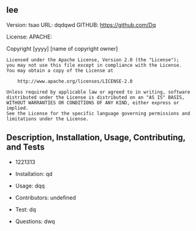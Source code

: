 ## lee
  Version: tsao
  URL: dqdqwd
  GITHUB: https://github.com/Dq

  License: APACHE:
  
  Copyright [yyyy] [name of copyright owner]

    Licensed under the Apache License, Version 2.0 (the "License");
    you may not use this file except in compliance with the License.
    You may obtain a copy of the License at
    
        http://www.apache.org/licenses/LICENSE-2.0
    
    Unless required by applicable law or agreed to in writing, software
    distributed under the License is distributed on an "AS IS" BASIS,
    WITHOUT WARRANTIES OR CONDITIONS OF ANY KIND, either express or implied.
    See the License for the specific language governing permissions and
    limitations under the License.


  ## Description, Installation, Usage, Contributing, and Tests

  * 1221313
  
  * Installation: qd


  * Usage: dqq



  * Contributors: undefined

  * Test: dq

  * Questions: dwq

